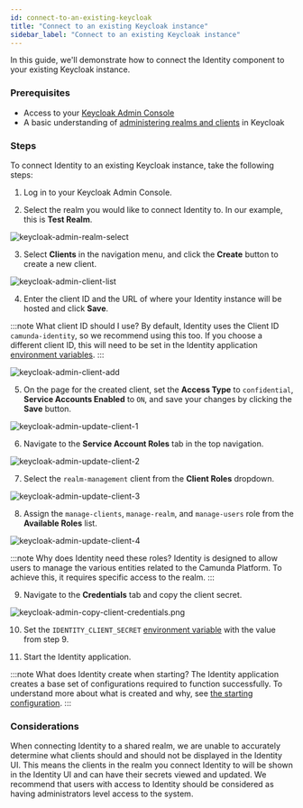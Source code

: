 ```yaml
---
id: connect-to-an-existing-keycloak
title: "Connect to an existing Keycloak instance"
sidebar_label: "Connect to an existing Keycloak instance"
---
```


In this guide, we'll demonstrate how to connect the Identity component to your existing Keycloak instance.

### Prerequisites

- Access to your [Keycloak Admin Console](https://www.keycloak.org/docs/16.1/server_admin/#using-the-admin-console)
- A basic understanding of [administering realms and clients](https://www.keycloak.org/docs/16.1/server_admin/#assembly-managing-clients_server_administration_guide) in Keycloak

### Steps

To connect Identity to an existing Keycloak instance, take the following steps:

1. Log in to your Keycloak Admin Console.

2. Select the realm you would like to connect Identity to. In our example, this is **Test Realm**.

![keycloak-admin-realm-select](img/keycloak-admin-realm-select.png)

3. Select **Clients** in the navigation menu, and click the **Create** button to create a new client.

![keycloak-admin-client-list](img/keycloak-admin-client-list.png)

4. Enter the client ID and the URL of where your Identity instance will be hosted and click **Save**.

:::note What client ID should I use?
By default, Identity uses the Client ID `camunda-identity`, so we recommend using this too. If you choose a different client ID, this will need to be set in the Identity application [environment variables](/docs/self-managed/identity/deployment/configuration-variables.md).
:::

![keycloak-admin-client-add](img/keycloak-admin-client-add.png)

5. On the page for the created client, set the **Access Type** to `confidential`, **Service Accounts Enabled** to `ON`, and save your changes by clicking the **Save** button.

![keycloak-admin-update-client-1](img/keycloak-admin-update-client-1.png)

6. Navigate to the **Service Account Roles** tab in the top navigation.

![keycloak-admin-update-client-2](img/keycloak-admin-update-client-2.png)

7. Select the `realm-management` client from the **Client Roles** dropdown.

![keycloak-admin-update-client-3](img/keycloak-admin-update-client-3.png)

8. Assign the `manage-clients`, `manage-realm`, and `manage-users` role from the **Available Roles** list.

![keycloak-admin-update-client-4](img/keycloak-admin-update-client-4.png)

:::note Why does Identity need these roles?
Identity is designed to allow users to manage the various entities related to the Camunda Platform. To achieve this, it requires specific access to the realm.
:::

9. Navigate to the **Credentials** tab and copy the client secret.

![keycloak-admin-copy-client-credentials.png](img/keycloak-admin-copy-client-credentials.png)

10. Set the `IDENTITY_CLIENT_SECRET` [environment variable](/docs/self-managed/identity/deployment/configuration-variables.md) with the value from step 9.

11. Start the Identity application.

:::note What does Identity create when starting?
The Identity application creates a base set of configurations required to function successfully. To understand more about what is created and why, see [the starting configuration](/docs/self-managed/identity/deployment/starting-configuration.md).
:::

### Considerations

When connecting Identity to a shared realm, we are unable to accurately determine what clients should and should not be displayed in the Identity UI. This means the clients in the realm you connect Identity to will be shown in the Identity UI and can
have their secrets viewed and updated. We recommend that users with access to Identity should be considered as having administrators level access to the system.
